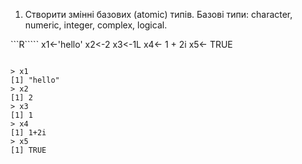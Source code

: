 1. Створити змінні базових (atomic) типів. Базові типи: character, numeric,
integer, complex, logical.

```R`````
x1<-'hello'
x2<-2
x3<-1L
x4<- 1 + 2i
x5<- TRUE
````````

> x1
[1] "hello"
> x2
[1] 2
> x3
[1] 1
> x4
[1] 1+2i
> x5
[1] TRUE


